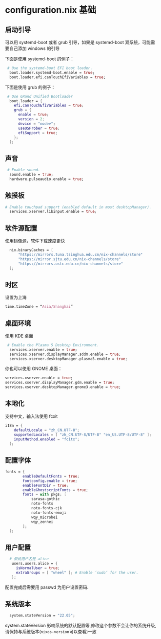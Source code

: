 # configuration.nix 基础

## 启动引导

可以用 systemd-boot 或者 grub 引导，如果是 systemd-boot 双系统，可能需要自己添加 windows 的引导

下面是使用 systemd-boot 的例子：

```nix
 # Use the systemd-boot EFI boot loader.
  boot.loader.systemd-boot.enable = true;
  boot.loader.efi.canTouchEfiVariables = true;
```

下面是使用 grub 的例子：

```nix
 # Use GRand Unified Bootloader
  boot.loader = {
    efi.canTouchEfiVariables = true;
    grub = {
      enable = true;
      version = 2;
      device = "nodev";
      useOSProber = true;
      efiSupport = true;
    };
  };
```

## 声音

```nix
 # Enable sound.
  sound.enable = true;
  hardware.pulseaudio.enable = true;
```

## 触摸板

```nix
# Enable touchpad support (enabled default in most desktopManager).
  services.xserver.libinput.enable = true;
```

## 软件源配置

使用镜像源，软件下载速度更快

```nix
  nix.binaryCaches = [ 
      "https://mirrors.tuna.tsinghua.edu.cn/nix-channels/store"
      "https://mirror.sjtu.edu.cn/nix-channels/store"
      "https://mirrors.ustc.edu.cn/nix-channels/store"
  ];
```

## 时区

设置为上海

```nix
time.timeZone = “Asia/Shanghai”
```

## 桌面环境

使用 KDE 桌面

```nix
 # Enable the Plasma 5 Desktop Environment.
  services.xserver.enable = true;
  services.xserver.displayManager.sddm.enable = true;
  services.xserver.desktopManager.plasma5.enable = true;
```

你也可以使用 GNOME 桌面：

```nix
services.xserver.enable = true;
services.xserver.displayManager.gdm.enable = true; 
services.xserver.desktopManager.gnome3.enable = true;
```

## 本地化

支持中文，输入法使用 fcxit

```nix
i18n = {
    defaultLocale = "zh_CN.UTF-8";
    supportedLocales = [ "zh_CN.UTF-8/UTF-8" "en_US.UTF-8/UTF-8" ];
    inputMethod.enabled = "fcitx";
  };
```

## 配置字体

```nix
fonts = {
        enableDefaultFonts = true;
        fontconfig.enable = true;
        enableFontDir = true;
        enableGhostscriptFonts = true;
        fonts = with pkgs; [
            sarasa-gothic
            noto-fonts
            noto-fonts-cjk
            noto-fonts-emoji
            wqy_microhei
            wqy_zenhei
        ];
  };
```
## 用户配置

```nix
  # 假设用户名是 alice
   users.users.alice = {
     isNormalUser = true;
     extraGroups = [ "wheel" ]; # Enable ‘sudo’ for the user.
   };
```

配置完成后需要用 passwd 为用户设置密码.

## 系统版本

```nix
  system.stateVersion = "22.05";
```

system.stateVersion 影响系统的默认配置等,修改这个参数不会让你的系统升级,请保持与系统版本(`nixos-version`可以查看)一致